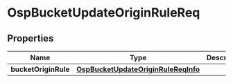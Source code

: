 # OspBucketUpdateOriginRuleReq

## Properties
Name | Type | Description | Notes
------------ | ------------- | ------------- | -------------
**bucketOriginRule** | [**OspBucketUpdateOriginRuleReqInfo**](OspBucketUpdateOriginRuleReqInfo.md) |  |  [optional]
